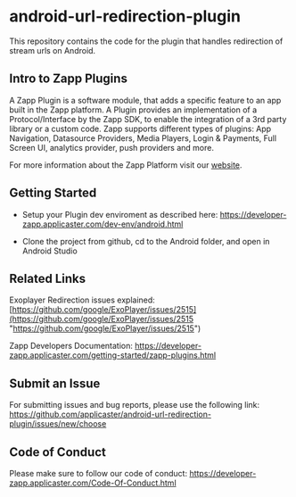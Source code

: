 
# android-url-redirection-plugin

This repository contains the code for the plugin that handles redirection of stream urls on Android.

## Intro to Zapp Plugins

A Zapp Plugin is a software module, that adds a specific feature to an app built in the Zapp platform. A Plugin provides an implementation of a Protocol/Interface by the Zapp SDK, to enable the integration of a 3rd party library or a custom code.
Zapp supports different types of plugins: App Navigation, Datasource Providers, Media Players, Login & Payments, Full Screen UI, analytics provider, push providers and more.

For more information about the Zapp Platform visit our [website](http://www.applicaster.com).


## Getting Started

* Setup your Plugin dev enviroment as described here: https://developer-zapp.applicaster.com/dev-env/android.html

* Clone the project from github, cd to the Android folder, and open in Android Studio


## Related Links

Exoplayer Redirection issues explained: 
[https://github.com/google/ExoPlayer/issues/2515](https://github.com/google/ExoPlayer/issues/2515 "https://github.com/google/ExoPlayer/issues/2515")

Zapp Developers Documentation:
https://developer-zapp.applicaster.com/getting-started/zapp-plugins.html


## Submit an Issue

For submitting issues and bug reports, please use the following link: 
https://github.com/applicaster/android-url-redirection-plugin/issues/new/choose


## Code of Conduct

Please make sure to follow our code of conduct:
https://developer-zapp.applicaster.com/Code-Of-Conduct.html
